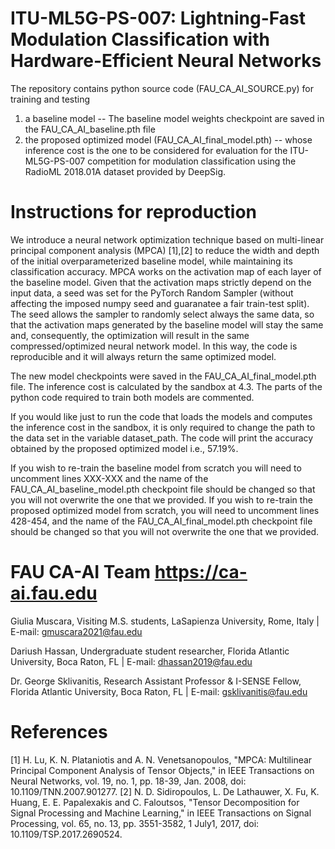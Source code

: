 # ITU-ML5G-PS-007: Lightning-Fast Modulation Classification with Hardware-Efficient Neural Networks
The repository contains python source code (FAU_CA_AI_SOURCE.py) for training and testing 

1) a baseline model -- The baseline model weights checkpoint are saved in the FAU_CA_AI_baseline.pth file
2) the proposed optimized model (FAU_CA_AI_final_model.pth) --  whose inference cost is the one to be considered for evaluation for the ITU-ML5G-PS-007 competition
for modulation classification using the RadioML 2018.01A dataset provided by DeepSig.

# Instructions for reproduction

We introduce a neural network optimization technique based on multi-linear principal component analysis (MPCA) [1],[2] to reduce the width and depth of the initial overparameterized baseline model, while maintaining its classification accuracy. MPCA works on the activation map of each layer of the baseline model. Given that the activation maps strictly depend on the input data, a seed was set for the PyTorch Random Sampler (without affecting the imposed numpy seed and guaranatee a fair train-test split). The seed allows the sampler to randomly select always the same data, so that the activation maps generated by the baseline model will stay the same and, consequently, the optimization will result in the same compressed/optimized neural network model. In this way, the code is reproducible and it will always return the same optimized model. 

The new model checkpoints were saved in the FAU_CA_AI_final_model.pth file. The inference cost is calculated by the sandbox at 4.3. The parts of the python code required to train both models are commented. 

If you would like just to run the code that loads the models and computes the inference cost in the sandbox, it is only required to change the path to the data set in the variable dataset_path. The code will print the accuracy obtained by the proposed optimized model i.e., 57.19%. 

If you wish to re-train the baseline model from scratch you will need to uncomment lines XXX-XXX and the name of the FAU_CA_AI_baseline_model.pth checkpoint file should be changed so that you will not overwrite the one that we provided. If you wish to re-train the proposed optimized model from scratch, you will need to uncomment lines 428-454, and the name of the FAU_CA_AI_final_model.pth checkpoint file should be changed so that you will not overwrite the one that we provided. 

# FAU CA-AI Team https://ca-ai.fau.edu 
Giulia Muscara, Visiting M.S. students, LaSapienza University, Rome, Italy |
E-mail: gmuscara2021@fau.edu

Dariush Hassan, Undergraduate student researcher, Florida Atlantic University, Boca Raton, FL |
E-mail: dhassan2019@fau.edu

Dr. George Sklivanitis, Research Assistant Professor & I-SENSE Fellow, Florida Atlantic University, Boca Raton, FL |
E-mail: gsklivanitis@fau.edu

# References
[1] H. Lu, K. N. Plataniotis and A. N. Venetsanopoulos, "MPCA: Multilinear Principal Component Analysis of Tensor Objects," in IEEE Transactions on Neural Networks, vol. 19, no. 1, pp. 18-39, Jan. 2008, doi: 10.1109/TNN.2007.901277.
[2] N. D. Sidiropoulos, L. De Lathauwer, X. Fu, K. Huang, E. E. Papalexakis and C. Faloutsos, "Tensor Decomposition for Signal Processing and Machine Learning," in IEEE Transactions on Signal Processing, vol. 65, no. 13, pp. 3551-3582, 1 July1, 2017, doi: 10.1109/TSP.2017.2690524.
